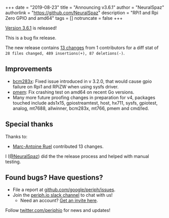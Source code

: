 +++
date = "2019-08-23"
title = "Announcing v3.6.1"
author = "NeuralSpaz"
authorlink = "https://github.com/NeuralSpaz"
description = "RPi1 and Rpi Zero GPIO and amd64"
tags = []
notruncate = false
+++

[Version 3.6.1](https://github.com/google/periph/releases/tag/v3.6.1) is
released!

This is a bug fix release.

<!--more-->

The new release contains [13
changes](https://github.com/google/periph/compare/v3.6.0...v3.6.1)
from 1 contributors for a diff stat of ` 28 files changed, 489 insertions(+), 87 deletions(-)`.

## Improvements

- [bcm283x](https://periph.io/x/periph/host/bcm283x): Fixed issue introduced in v 3.2.0, that would cause gpio failure on Rpi1 and RPiZW when using sysfs driver.
- [pmem](https://periph.io/x/periph/host/pmem): Fix crashing test on amd64 on recent Go versions.
- Many more future proofing changes in preparation for v4, packages touched include ads1x15, gpiostreamtest, host, hx711, sysfs, gpiotest, analog, mt7688, allwinner, bcm283x, mt766, pmem and cmd/led.

## Special thanks

Thanks to:

- [Marc-Antoine Ruel](https://github.com/maruel) contributed 13 changes.

I ([@NeuralSpaz](https://github.com/NeuralSpaz)) did the the release process and helped 
with manual testing.


## Found bugs? Have questions?

- File a report at
  [github.com/google/periph/issues](https://github.com/google/periph/issues).
- Join the [periph.io slack channel](https://gophers.slack.com/messages/periph/)
  to chat with us!
  - Need an account? [Get an invite
    here](https://invite.slack.golangbridge.org/).

Follow [twitter.com/periphio](https://twitter.com/periphio) for news and
updates!
